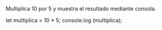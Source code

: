 Multiplica 10 por 5 y muestra el resultado mediante consola.

let multiplica = 10 * 5;
console.log  (multiplica);